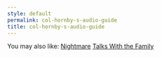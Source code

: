 ```yaml
---
style: default
permalink: col-hornby-s-audio-guide
title: col-hornby-s-audio-guide
---
```

You may also like:
[Nightmare](http://scp-wiki.net/nightmare)
[Talks With the Family](http://scp-wiki.net/talks-with-the-family)